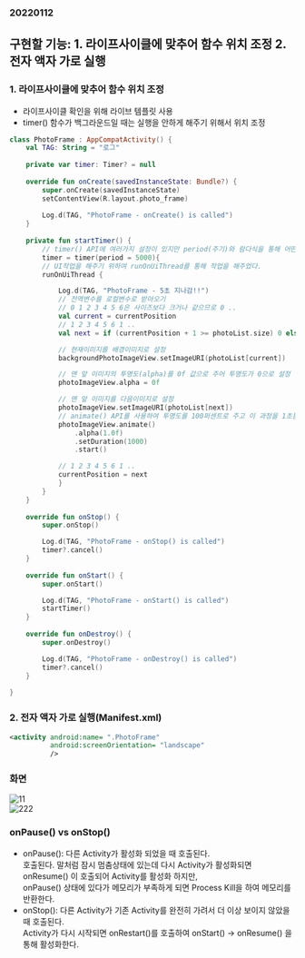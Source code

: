 ### 20220112  

## 구현할 기능: 1. 라이프사이클에 맞추어 함수 위치 조정 2. 전자 액자 가로 실행  

### 1. 라이프사이클에 맞추어 함수 위치 조정  
- 라이프사이클 확인을 위해 라이브 템플릿 사용
- timer() 함수가 백그라운드일 때는 실행을 안하게 해주기 위해서 위치 조정
```kotlin
class PhotoFrame : AppCompatActivity() {
    val TAG: String = "로그"
    
    private var timer: Timer? = null
    
    override fun onCreate(savedInstanceState: Bundle?) {
        super.onCreate(savedInstanceState)
        setContentView(R.layout.photo_frame)
        
        Log.d(TAG, "PhotoFrame - onCreate() is called")
    }
    
    private fun startTimer() {
        // timer() API에 여러가지 설정이 있지만 period(주기)와 람다식을 통해 어떤 명령을 실행할지 설정하였다.
        timer = timer(period = 5000){
        // UI작업을 해주기 위하여 runOnUiThread를 통해 작업을 해주었다.
        runOnUiThread {

            Log.d(TAG, "PhotoFrame - 5초 지나감!!")
            // 전역변수를 로컬변수로 받아오기
            // 0 1 2 3 4 5 6은 사이즈보다 크거나 같으므로 0 ..
            val current = currentPosition
            // 1 2 3 4 5 6 1 ..
            val next = if (currentPosition + 1 >= photoList.size) 0 else currentPosition + 1

            // 현재이미지를 배경이미지로 설정
            backgroundPhotoImageView.setImageURI(photoList[current])

            // 맨 앞 이미지의 투명도(alpha)를 0f 값으로 주어 투명도가 0으로 설정
            photoImageView.alpha = 0f

            // 맨 앞 이미지를 다음이미지로 설정
            photoImageView.setImageURI(photoList[next])
            // animate() API를 사용하여 투명도를 100퍼센트로 주고 이 과정을 1초동안 진행해준다.
            photoImageView.animate()
                .alpha(1.0f)
                .setDuration(1000)
                .start()

            // 1 2 3 4 5 6 1 ..
            currentPosition = next
            }
        }
    }
        
    override fun onStop() {
        super.onStop()

        Log.d(TAG, "PhotoFrame - onStop() is called")
        timer?.cancel()
    }
    
    override fun onStart() {
        super.onStart()

        Log.d(TAG, "PhotoFrame - onStart() is called")
        startTimer()
    }
    
    override fun onDestroy() {
        super.onDestroy()

        Log.d(TAG, "PhotoFrame - onDestroy() is called")
        timer?.cancel()
    }
    
}
``` 

### 2. 전자 액자 가로 실행(Manifest.xml)  
```xml
<activity android:name= ".PhotoFrame"
          android:screenOrientation= "landscape"
          />
```

### 화면  
![11](https://user-images.githubusercontent.com/59447235/149161113-23f990b1-95ff-4701-9688-9c570c09cde9.jpg)  
![222](https://user-images.githubusercontent.com/59447235/149162099-86df6e03-29dc-4428-8b4f-d33e13fcbfd5.jpg)  

### onPause() vs onStop()  
- onPause(): 다른 Activity가 활성화 되었을 때 호출된다.  
호출된다. 말처럼 잠시 멈춤상태에 있는데 다시 Activity가 활성화되면 onResume() 이 호출되어 Activity를 활성화 하지만,  
onPause() 상태에 있다가 메모리가 부족하게 되면 Process Kill을 하여 메모리를 반환한다.
- onStop(): 다른 Activity가 기존 Activity를 완전히 가려서 더 이상 보이지 않았을 때 호출된다.  
Activity가 다시 시작되면 onRestart()를 호출하여 onStart() -> onResume() 을 통해 활성화한다.
